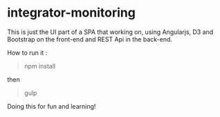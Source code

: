 # integrator-monitoring

This is just the UI part of a SPA that working on, using Angularjs, D3  and Bootstrap on the front-end and REST Api in the back-end.

How to run it :

>npm install

then

>gulp

Doing this for fun and learning!

